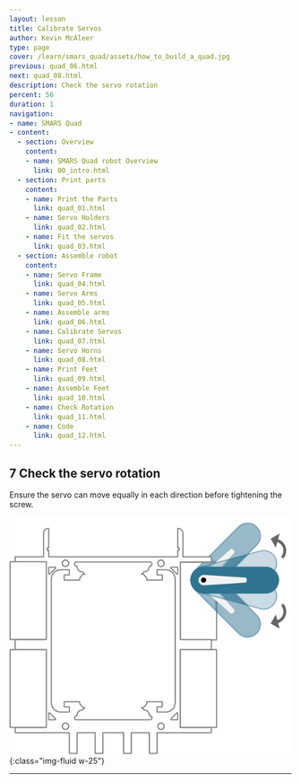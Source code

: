 ```yaml
---
layout: lesson
title: Calibrate Servos
author: Kevin McAleer
type: page
cover: /learn/smars_quad/assets/how_to_build_a_quad.jpg
previous: quad_06.html
next: quad_08.html
description: Check the servo rotation
percent: 56
duration: 1
navigation:
- name: SMARS Quad
- content:
  - section: Overview
    content:
    - name: SMARS Quad robot Overview
      link: 00_intro.html
  - section: Print parts
    content:
    - name: Print the Parts
      link: quad_01.html
    - name: Servo Holders
      link: quad_02.html
    - name: Fit the servos
      link: quad_03.html
  - section: Assemble robot
    content:
    - name: Servo Frame
      link: quad_04.html
    - name: Servo Arms
      link: quad_05.html
    - name: Assemble arms
      link: quad_06.html
    - name: Calibrate Servos
      link: quad_07.html
    - name: Servo Horns
      link: quad_08.html
    - name: Print Feet
      link: quad_09.html
    - name: Assemble Feet
      link: quad_10.html
    - name: Check Rotation
      link: quad_11.html
    - name: Code
      link: quad_12.html
---
```



## 7 Check the servo rotation

Ensure the servo can move equally in each direction before tightening the screw.

![Check the servo rotation](assets/instruction07.png){:class="img-fluid w-25"}

---
